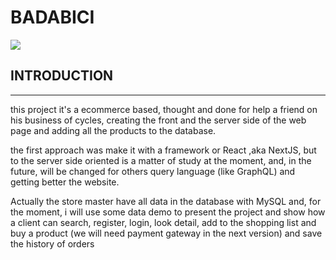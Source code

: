 #                               BADABICI

![](https://gifsanimados.de/img-gifsanimados.de/b/bicicletas/bicicleta-en-la-oficina.gif)

## INTRODUCTION

___
this project it's a ecommerce based, thought and done for help a friend on his business of cycles, creating the front and the server side of the web page and adding all the products to the database.

the first approach was make it with a framework or React ,aka NextJS, but to the server side oriented is a matter of study at the moment, and, in the future, will be changed for others query language (like GraphQL) and getting better the website.

Actually the store master have all data in the database with MySQL and, for the moment, i will use some data demo to present the project and show how a client can search, register, login, look detail, add to the shopping list and buy a product (we will need payment gateway in the next version) and save the history of orders   